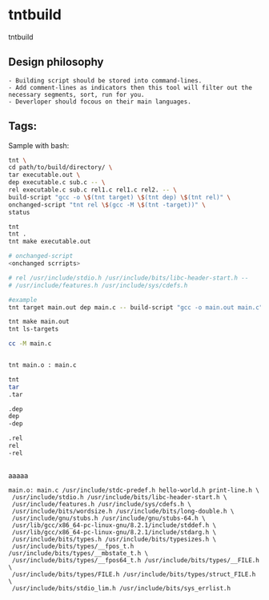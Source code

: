 # tntbuild
tntbuild

## Design philosophy
    - Building script should be stored into command-lines.
    - Add comment-lines as indicators then this tool will filter out the necessary segments, sort, run for you.
    - Deverloper should focous on their main languages.

## Tags:

Sample with bash:

```bash
tnt \
cd path/to/build/directory/ \
tar executable.out \
dep executable.c sub.c -- \
rel executable.c sub.c rel1.c rel1.c rel2. -- \
build-script "gcc -o \$(tnt target) \$(tnt dep) \$(tnt rel)" \
onchanged-script "tnt rel \$(gcc -M \$(tnt -target))" \
status

tnt
tnt .
tnt make executable.out

# onchanged-script
<onchanged scrripts>

# rel /usr/include/stdio.h /usr/include/bits/libc-header-start.h --
# /usr/include/features.h /usr/include/sys/cdefs.h

#example
tnt target main.out dep main.c -- build-script "gcc -o main.out main.c"

tnt make main.out
tnt ls-targets

cc -M main.c


tnt main.o : main.c

tnt
tar
.tar

.dep
dep
-dep

.rel
rel
-rel



```

aaaaa

```
main.o: main.c /usr/include/stdc-predef.h hello-world.h print-line.h \
 /usr/include/stdio.h /usr/include/bits/libc-header-start.h \
 /usr/include/features.h /usr/include/sys/cdefs.h \
 /usr/include/bits/wordsize.h /usr/include/bits/long-double.h \
 /usr/include/gnu/stubs.h /usr/include/gnu/stubs-64.h \
 /usr/lib/gcc/x86_64-pc-linux-gnu/8.2.1/include/stddef.h \
 /usr/lib/gcc/x86_64-pc-linux-gnu/8.2.1/include/stdarg.h \
 /usr/include/bits/types.h /usr/include/bits/typesizes.h \
 /usr/include/bits/types/__fpos_t.h /usr/include/bits/types/__mbstate_t.h \
 /usr/include/bits/types/__fpos64_t.h /usr/include/bits/types/__FILE.h \
 /usr/include/bits/types/FILE.h /usr/include/bits/types/struct_FILE.h \
 /usr/include/bits/stdio_lim.h /usr/include/bits/sys_errlist.h
```

